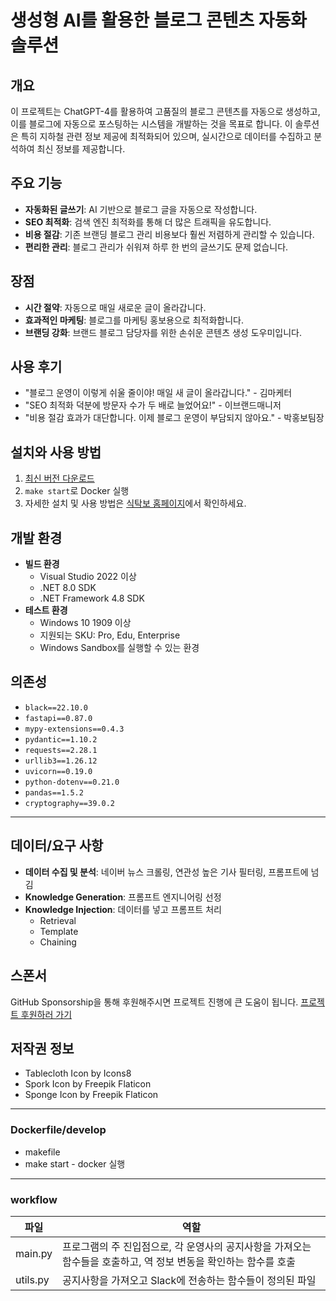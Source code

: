# 생성형 AI를 활용한 블로그 콘텐츠 자동화 솔루션

## 개요
이 프로젝트는 ChatGPT-4를 활용하여 고품질의 블로그 콘텐츠를 자동으로 생성하고, 이를 블로그에 자동으로 포스팅하는 시스템을 개발하는 것을 목표로 합니다. 이 솔루션은 특히 지하철 관련 정보 제공에 최적화되어 있으며, 실시간으로 데이터를 수집하고 분석하여 최신 정보를 제공합니다.

## 주요 기능
- **자동화된 글쓰기**: AI 기반으로 블로그 글을 자동으로 작성합니다.
- **SEO 최적화**: 검색 엔진 최적화를 통해 더 많은 트래픽을 유도합니다.
- **비용 절감**: 기존 브랜딩 블로그 관리 비용보다 훨씬 저렴하게 관리할 수 있습니다.
- **편리한 관리**: 블로그 관리가 쉬워져 하루 한 번의 글쓰기도 문제 없습니다.

## 장점
- **시간 절약**: 자동으로 매일 새로운 글이 올라갑니다.
- **효과적인 마케팅**: 블로그를 마케팅 홍보용으로 최적화합니다.
- **브랜딩 강화**: 브랜드 블로그 담당자를 위한 손쉬운 콘텐츠 생성 도우미입니다.

## 사용 후기
- "블로그 운영이 이렇게 쉬울 줄이야! 매일 새 글이 올라갑니다." - 김마케터
- "SEO 최적화 덕분에 방문자 수가 두 배로 늘었어요!" - 이브랜드매니저
- "비용 절감 효과가 대단합니다. 이제 블로그 운영이 부담되지 않아요." - 박홍보팀장

## 설치와 사용 방법
1. [최신 버전 다운로드](https://github.com/your-repo/releases)
2. `make start`로 Docker 실행
3. 자세한 설치 및 사용 방법은 [식탁보 홈페이지](https://github.com/your-repo)에서 확인하세요.

## 개발 환경
- **빌드 환경**
  - Visual Studio 2022 이상
  - .NET 8.0 SDK
  - .NET Framework 4.8 SDK
- **테스트 환경**
  - Windows 10 1909 이상
  - 지원되는 SKU: Pro, Edu, Enterprise
  - Windows Sandbox를 실행할 수 있는 환경

## 의존성
- `black==22.10.0`
- `fastapi==0.87.0`
- `mypy-extensions==0.4.3`
- `pydantic==1.10.2`
- `requests==2.28.1`
- `urllib3==1.26.12`
- `uvicorn==0.19.0`
- `python-dotenv==0.21.0`
- `pandas==1.5.2`
- `cryptography==39.0.2`
---




## 데이터/요구 사항
- **데이터 수집 및 분석**: 네이버 뉴스 크롤링, 연관성 높은 기사 필터링, 프롬프트에 넘김
- **Knowledge Generation**: 프롬프트 엔지니어링 선정
- **Knowledge Injection**: 데이터를 넣고 프롬프트 처리
  - Retrieval
  - Template
  - Chaining

## 스폰서
GitHub Sponsorship을 통해 후원해주시면 프로젝트 진행에 큰 도움이 됩니다. [프로젝트 후원하러 가기](https://github.com/sponsors/your-repo)

## 저작권 정보
- Tablecloth Icon by Icons8
- Spork Icon by Freepik Flaticon
- Sponge Icon by Freepik Flaticon

---

### Dockerfile/develop
- makefile
- make start - docker 실행
---
### workflow 
| 파일        | 역할                                                                                           |
|------------|------------------------------------------------------------------------------------------------|
| main.py    | 프로그램의 주 진입점으로, 각 운영사의 공지사항을 가져오는 함수들을 호출하고, 역 정보 변동을 확인하는 함수를 호출 |
| utils.py   | 공지사항을 가져오고 Slack에 전송하는 함수들이 정의된 파일                                      |

